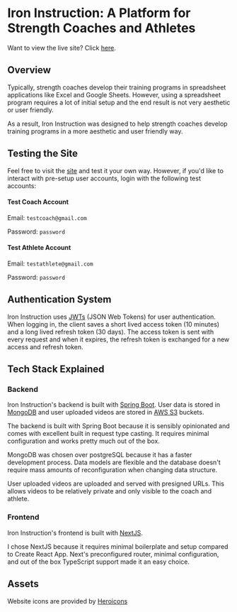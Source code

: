 # Iron Instruction: A Platform for Strength Coaches and Athletes
Want to view the live site? Click [here](https://iron-instruction.vercel.app).
## Overview
Typically, strength coaches develop their training programs in spreadsheet applications
like Excel and Google Sheets. However, using a spreadsheet program requires 
a lot of initial setup and the end result is not very aesthetic or user
friendly.

As a result, Iron Instruction was designed to help strength coaches develop training
programs in a more aesthetic and user friendly way. 

## Testing the Site
Feel free to visit the [site](https://iron-instruction.vercel.app)
and test it your own way. However, if you'd like to interact with pre-setup user
accounts, login with the following test accounts: 

#### Test Coach Account
Email: `testcoach@gmail.com`

Password: `password`

#### Test Athlete Account
Email: `testathlete@gmail.com`

Password: `password`

## Authentication System
Iron Instruction uses [JWTs](https://jwt.io) (JSON Web Tokens)
for user authentication. When logging in, the client saves a short lived 
access token (10 minutes) and a long lived refresh token (30 days).
The access token is sent with every request and when it expires, the refresh 
token is exchanged for a new access and refresh token.

## Tech Stack Explained 
### Backend
Iron Instruction's backend is built with [Spring Boot](https://spring.io/projects/spring-boot).
User data is stored in [MongoDB](https://www.mongodb.com) and user uploaded 
videos are stored in [AWS S3](https://aws.amazon.com/s3/) buckets. 

The backend is built with Spring Boot because it is sensibly opinionated and 
comes with excellent built in request type casting. It requires minimal configuration 
and works pretty much out of the box.

MongoDB was chosen over postgreSQL because it has a faster development process.
Data models are flexible and the database doesn't require mass amounts of 
reconfiguration when changing data structure. 

User uploaded videos are uploaded and served with presigned URLs. This allows
videos to be relatively private and only visible to the coach and athlete.

### Frontend
Iron Instruction's frontend is built with [NextJS](https://nextjs.org).

I chose NextJS because it requires minimal boilerplate and setup 
compared to Create React App. Next's preconfigured router, minimal configuration, 
and out of the box TypeScript support made it an easy choice. 

## Assets
Website icons are provided by [Heroicons](https://heroicons.com)

